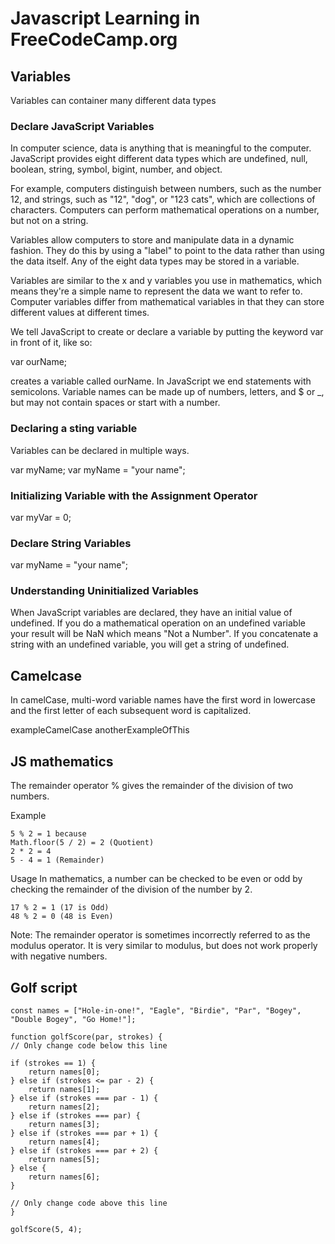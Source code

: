 # Javascript Learning in FreeCodeCamp.org

## Variables

Variables can container many different data types

### Declare JavaScript Variables

In computer science, data is anything that is meaningful to the computer. JavaScript provides eight different data types which are undefined, null, boolean, string, symbol, bigint, number, and object.

For example, computers distinguish between numbers, such as the number 12, and strings, such as "12", "dog", or "123 cats", which are collections of characters. Computers can perform mathematical operations on a number, but not on a string.

Variables allow computers to store and manipulate data in a dynamic fashion. They do this by using a "label" to point to the data rather than using the data itself. Any of the eight data types may be stored in a variable.

Variables are similar to the x and y variables you use in mathematics, which means they're a simple name to represent the data we want to refer to. Computer variables differ from mathematical variables in that they can store different values at different times.

We tell JavaScript to create or declare a variable by putting the keyword var in front of it, like so:

var ourName;

creates a variable called ourName. In JavaScript we end statements with semicolons. Variable names can be made up of numbers, letters, and $ or _, but may not contain spaces or start with a number.


### Declaring a sting variable

Variables can be declared in multiple ways.

var myName;
var myName = "your name";

### Initializing Variable with the Assignment Operator

var myVar = 0;

### Declare String Variables

var myName = "your name";

### Understanding Uninitialized Variables

When JavaScript variables are declared, they have an initial value of undefined. If you do a mathematical operation on an undefined variable your result will be NaN which means "Not a Number". If you concatenate a string with an undefined variable, you will get a string of undefined.

## Camelcase

In camelCase, multi-word variable names have the first word in lowercase and the first letter of each subsequent word is capitalized.

exampleCamelCase
anotherExampleOfThis

## JS mathematics



The remainder operator % gives the remainder of the division of two numbers.

Example

    5 % 2 = 1 because
    Math.floor(5 / 2) = 2 (Quotient)
    2 * 2 = 4
    5 - 4 = 1 (Remainder)

Usage
In mathematics, a number can be checked to be even or odd by checking the remainder of the division of the number by 2.

    17 % 2 = 1 (17 is Odd)
    48 % 2 = 0 (48 is Even)

Note: The remainder operator is sometimes incorrectly referred to as the modulus operator. It is very similar to modulus, but does not work properly with negative numbers.

## Golf script

    const names = ["Hole-in-one!", "Eagle", "Birdie", "Par", "Bogey", "Double Bogey", "Go Home!"];

    function golfScore(par, strokes) {
    // Only change code below this line

    if (strokes == 1) {
        return names[0];
    } else if (strokes <= par - 2) {
        return names[1];
    } else if (strokes === par - 1) {
        return names[2];
    } else if (strokes === par) {
        return names[3];
    } else if (strokes === par + 1) {
        return names[4];
    } else if (strokes === par + 2) {
        return names[5];
    } else {
        return names[6];
    }

    // Only change code above this line
    }

    golfScore(5, 4);
